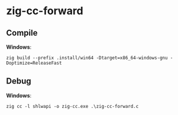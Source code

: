 # zig-cc-forward

## Compile

**Windows**:
```
zig build --prefix .install/win64 -Dtarget=x86_64-windows-gnu -Doptimize=ReleaseFast
```

## Debug

**Windows**:

```
zig cc -l shlwapi -o zig-cc.exe .\zig-cc-forward.c
```
